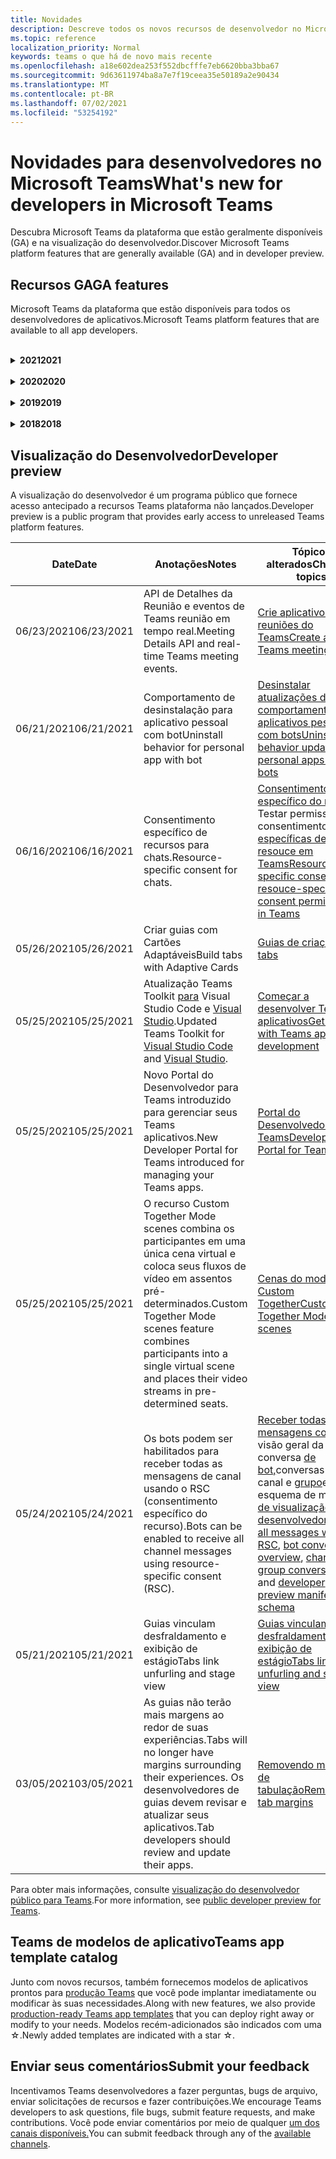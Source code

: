```yaml
---
title: Novidades
description: Descreve todos os novos recursos de desenvolvedor no Microsoft Teams
ms.topic: reference
localization_priority: Normal
keywords: teams o que há de novo mais recente
ms.openlocfilehash: a18e602dea253f552dbcfffe7eb6620bba3bba67
ms.sourcegitcommit: 9d63611974ba8a7e7f19ceea35e50189a2e90434
ms.translationtype: MT
ms.contentlocale: pt-BR
ms.lasthandoff: 07/02/2021
ms.locfileid: "53254192"
---
```

# <a name="whats-new-for-developers-in-microsoft-teams"></a><span data-ttu-id="b4cd4-104">Novidades para desenvolvedores no Microsoft Teams</span><span class="sxs-lookup"><span data-stu-id="b4cd4-104">What's new for developers in Microsoft Teams</span></span>

<span data-ttu-id="b4cd4-105">Descubra Microsoft Teams da plataforma que estão geralmente disponíveis (GA) e na visualização do desenvolvedor.</span><span class="sxs-lookup"><span data-stu-id="b4cd4-105">Discover Microsoft Teams platform features that are generally available (GA) and in developer preview.</span></span>

## <a name="ga-features"></a><span data-ttu-id="b4cd4-106">Recursos GA</span><span class="sxs-lookup"><span data-stu-id="b4cd4-106">GA features</span></span>

<span data-ttu-id="b4cd4-107">Microsoft Teams da plataforma que estão disponíveis para todos os desenvolvedores de aplicativos.</span><span class="sxs-lookup"><span data-stu-id="b4cd4-107">Microsoft Teams platform features that are available to all app developers.</span></span>

<br>

<details>

<summary><span data-ttu-id="b4cd4-108"><b>2021</b></span><span class="sxs-lookup"><span data-stu-id="b4cd4-108"><b>2021</b></span></span></summary>

| <span data-ttu-id="b4cd4-109">**Date**</span><span class="sxs-lookup"><span data-stu-id="b4cd4-109">**Date**</span></span> | <span data-ttu-id="b4cd4-110">**Anotações**</span><span class="sxs-lookup"><span data-stu-id="b4cd4-110">**Notes**</span></span> | <span data-ttu-id="b4cd4-111">**Tópicos alterados**</span><span class="sxs-lookup"><span data-stu-id="b4cd4-111">**Changed topics**</span></span> |
| -------- | --------- | ------------------ |
|<span data-ttu-id="b4cd4-112">06/28/2021</span><span class="sxs-lookup"><span data-stu-id="b4cd4-112">06/28/2021</span></span>|<span data-ttu-id="b4cd4-113">Integrar a funcionalidade do Se picker de pessoas.</span><span class="sxs-lookup"><span data-stu-id="b4cd4-113">Integrate People Picker capability.</span></span>|[<span data-ttu-id="b4cd4-114">Funcionalidade Integrar Seletor de Pessoas</span><span class="sxs-lookup"><span data-stu-id="b4cd4-114">Integrate People Picker capability</span></span>](concepts/device-capabilities/people-picker-capability.md)|  
|<span data-ttu-id="b4cd4-115">06/25/2021</span><span class="sxs-lookup"><span data-stu-id="b4cd4-115">06/25/2021</span></span>| <span data-ttu-id="b4cd4-116">Introduzido o guia passo a passo para enviar mensagens proativas.</span><span class="sxs-lookup"><span data-stu-id="b4cd4-116">Introduced step-by-step guide to send proactive messages.</span></span> | [<span data-ttu-id="b4cd4-117">Guia passo a passo para enviar mensagens proativas</span><span class="sxs-lookup"><span data-stu-id="b4cd4-117">Step-by-step guide to send proactive messages</span></span>](sbs-send-proactive.yml) |
|<span data-ttu-id="b4cd4-118">06/09/2021</span><span class="sxs-lookup"><span data-stu-id="b4cd4-118">06/09/2021</span></span>| <span data-ttu-id="b4cd4-119">Exibição de estágio para imagens em Cartões Adaptáveis com `allowExpand` atributo.</span><span class="sxs-lookup"><span data-stu-id="b4cd4-119">Stage view for images in Adaptive Cards with `allowExpand` attribute.</span></span> | [<span data-ttu-id="b4cd4-120">Exibição de estágio para imagens em Cartões Adaptáveis</span><span class="sxs-lookup"><span data-stu-id="b4cd4-120">Stage view for images in Adaptive Cards</span></span>](~/task-modules-and-cards/cards/cards-format.md) |
|<span data-ttu-id="b4cd4-121">05/31/2021</span><span class="sxs-lookup"><span data-stu-id="b4cd4-121">05/31/2021</span></span>| <span data-ttu-id="b4cd4-122">Guias de conversa.</span><span class="sxs-lookup"><span data-stu-id="b4cd4-122">Conversational tabs.</span></span> | [<span data-ttu-id="b4cd4-123">Iniciar e continuar conversas sobre conteúdo em suas guias</span><span class="sxs-lookup"><span data-stu-id="b4cd4-123">Start and continue conversations about content in your tabs</span></span>](~/tabs/how-to/conversational-tabs.md) |
|<span data-ttu-id="b4cd4-124">05/24/2021</span><span class="sxs-lookup"><span data-stu-id="b4cd4-124">05/24/2021</span></span>| <span data-ttu-id="b4cd4-125">Diretrizes Teams de design de aplicativos atualizadas com padrões móveis e muito mais.</span><span class="sxs-lookup"><span data-stu-id="b4cd4-125">Updated Teams app design guidelines with mobile patterns and more.</span></span>|[<span data-ttu-id="b4cd4-126">Projetando seu Teams aplicativo</span><span class="sxs-lookup"><span data-stu-id="b4cd4-126">Designing your Teams app</span></span>](~/concepts/design/design-teams-app-overview.md)
|<span data-ttu-id="b4cd4-127">05/13/2021</span><span class="sxs-lookup"><span data-stu-id="b4cd4-127">05/13/2021</span></span>| <span data-ttu-id="b4cd4-128">Adicionadas informações sobre mConnect e Skooler.</span><span class="sxs-lookup"><span data-stu-id="b4cd4-128">Added information on mConnect and Skooler.</span></span>|[<span data-ttu-id="b4cd4-129">Sistema de gerenciamento de aprendizagem de miojo</span><span class="sxs-lookup"><span data-stu-id="b4cd4-129">Moodle learning management system</span></span>](resources/moodle-overview.md)
|<span data-ttu-id="b4cd4-130">05/10/2021</span><span class="sxs-lookup"><span data-stu-id="b4cd4-130">05/10/2021</span></span>| <span data-ttu-id="b4cd4-131">O manifesto v1.10 é lançado.</span><span class="sxs-lookup"><span data-stu-id="b4cd4-131">Manifest v1.10 is released.</span></span>|[<span data-ttu-id="b4cd4-132">Esquema de manifesto</span><span class="sxs-lookup"><span data-stu-id="b4cd4-132">Manifest schema</span></span>](resources/schema/manifest-schema.md) |
|<span data-ttu-id="b4cd4-133">05/10/2021</span><span class="sxs-lookup"><span data-stu-id="b4cd4-133">05/10/2021</span></span>| <span data-ttu-id="b4cd4-134">Novo recurso de personalização de aplicativo.</span><span class="sxs-lookup"><span data-stu-id="b4cd4-134">New app customization feature.</span></span>| [<span data-ttu-id="b4cd4-135">Habilitar organizações para personalizar seu aplicativo</span><span class="sxs-lookup"><span data-stu-id="b4cd4-135">Enable orgs to customize your app</span></span>](concepts/design/enable-app-customization.md) |
|<span data-ttu-id="b4cd4-136">05/07/2021</span><span class="sxs-lookup"><span data-stu-id="b4cd4-136">05/07/2021</span></span>| <span data-ttu-id="b4cd4-137">Links profundos para chamadas de áudio e vídeo no chat.</span><span class="sxs-lookup"><span data-stu-id="b4cd4-137">Deep links for audio and video calls in chat.</span></span> |[<span data-ttu-id="b4cd4-138">Links profundos</span><span class="sxs-lookup"><span data-stu-id="b4cd4-138">Deep links</span></span>](concepts/build-and-test/deep-links.md#deep-linking-to-an-audio-or-audio-video-call) |
|<span data-ttu-id="b4cd4-139">04/30/2021</span><span class="sxs-lookup"><span data-stu-id="b4cd4-139">04/30/2021</span></span>|<span data-ttu-id="b4cd4-140">Novas diretrizes sobre como publicar aplicativos no Teams store.</span><span class="sxs-lookup"><span data-stu-id="b4cd4-140">New guidance on how to publish apps to the Teams store.</span></span>|<span data-ttu-id="b4cd4-141">[Publique seu aplicativo no Teams,](concepts/deploy-and-publish/appsource/publish.md)Teams [de validação da loja](concepts/deploy-and-publish/appsource/prepare/teams-store-validation-guidelines.md)</span><span class="sxs-lookup"><span data-stu-id="b4cd4-141">[Publish your app to the Teams store](concepts/deploy-and-publish/appsource/publish.md), [Teams store validation guidelines](concepts/deploy-and-publish/appsource/prepare/teams-store-validation-guidelines.md)</span></span> |
|<span data-ttu-id="b4cd4-142">04/29/2021</span><span class="sxs-lookup"><span data-stu-id="b4cd4-142">04/29/2021</span></span> | <span data-ttu-id="b4cd4-143">Ações universais para cartões adaptáveis.</span><span class="sxs-lookup"><span data-stu-id="b4cd4-143">Universal Actions for Adaptive Cards.</span></span> | [<span data-ttu-id="b4cd4-144">Ações Universais para Cartões Adaptáveis</span><span class="sxs-lookup"><span data-stu-id="b4cd4-144">Universal Actions for Adaptive Cards</span></span>](task-modules-and-cards/cards/universal-actions-for-adaptive-cards/overview.md) |
|<span data-ttu-id="b4cd4-145">04/29/2021</span><span class="sxs-lookup"><span data-stu-id="b4cd4-145">04/29/2021</span></span> | <span data-ttu-id="b4cd4-146">Exibições específicas do usuário.</span><span class="sxs-lookup"><span data-stu-id="b4cd4-146">User Specific Views.</span></span> | [<span data-ttu-id="b4cd4-147">Exibições Específicas do Usuário</span><span class="sxs-lookup"><span data-stu-id="b4cd4-147">User Specific Views</span></span>](task-modules-and-cards/cards/universal-actions-for-adaptive-cards/User-Specific-Views.md) |
|<span data-ttu-id="b4cd4-148">04/29/2021</span><span class="sxs-lookup"><span data-stu-id="b4cd4-148">04/29/2021</span></span> | <span data-ttu-id="b4cd4-149">Fluxos de trabalho sequenciais.</span><span class="sxs-lookup"><span data-stu-id="b4cd4-149">Sequential Workflows.</span></span> | [<span data-ttu-id="b4cd4-150">Fluxos de Trabalho Sequenciais</span><span class="sxs-lookup"><span data-stu-id="b4cd4-150">Sequential Workflows</span></span>](task-modules-and-cards/cards/universal-actions-for-adaptive-cards/Sequential-Workflows.md) |
|<span data-ttu-id="b4cd4-151">04/29/2021</span><span class="sxs-lookup"><span data-stu-id="b4cd4-151">04/29/2021</span></span> | <span data-ttu-id="b4cd4-152">Cartões atualizados.</span><span class="sxs-lookup"><span data-stu-id="b4cd4-152">Up to date cards.</span></span> | [<span data-ttu-id="b4cd4-153">Cartões atualizados</span><span class="sxs-lookup"><span data-stu-id="b4cd4-153">Up to date cards</span></span>](task-modules-and-cards/cards/universal-actions-for-adaptive-cards/Up-To-Date-Views.md) |
|<span data-ttu-id="b4cd4-154">04/08/2021</span><span class="sxs-lookup"><span data-stu-id="b4cd4-154">04/08/2021</span></span>| <span data-ttu-id="b4cd4-155">Recurso de personalização de aplicativos.</span><span class="sxs-lookup"><span data-stu-id="b4cd4-155">App customization feature.</span></span>|<span data-ttu-id="b4cd4-156">[Visão geral do aplicativo de equipes](concepts/design/enable-app-customization.md)de [design, visão geral](concepts/build-and-test/app-studio-overview.md#connectors)do estúdio do aplicativo e [esquema de manifesto](resources/schema/manifest-schema-dev-preview.md)</span><span class="sxs-lookup"><span data-stu-id="b4cd4-156">[Design teams app overview](concepts/design/enable-app-customization.md), [App studio overview](concepts/build-and-test/app-studio-overview.md#connectors), and [Manifest schema](resources/schema/manifest-schema-dev-preview.md)</span></span> |
|<span data-ttu-id="b4cd4-157">03/18/2021</span><span class="sxs-lookup"><span data-stu-id="b4cd4-157">03/18/2021</span></span>|<span data-ttu-id="b4cd4-158">Aviso: atualize para a versão 4.10 ou acima do SDK da Estrutura de Bots, conforme começamos com o processo de deprecação para `TeamsInfo.getMembers` e `TeamsInfo.GetMembersAsync` .</span><span class="sxs-lookup"><span data-stu-id="b4cd4-158">Notice: Update to version 4.10 or above of the Bot Framework SDK, as we've started with the deprecation process for `TeamsInfo.getMembers` and `TeamsInfo.GetMembersAsync`.</span></span> | [<span data-ttu-id="b4cd4-159">Alterações na API de bot para membros da Equipe/Chat</span><span class="sxs-lookup"><span data-stu-id="b4cd4-159">Bot API Changes for Team/Chat Members</span></span>](resources/team-chat-member-api-changes.md) |
|<span data-ttu-id="b4cd4-160">03/05/2021</span><span class="sxs-lookup"><span data-stu-id="b4cd4-160">03/05/2021</span></span>|<span data-ttu-id="b4cd4-161">Aviso: as guias não terão mais margens ao redor de suas experiências.</span><span class="sxs-lookup"><span data-stu-id="b4cd4-161">Notice: Tabs will no longer have margins surrounding their experiences.</span></span> <span data-ttu-id="b4cd4-162">Os desenvolvedores de guias devem revisar e atualizar seus aplicativos.</span><span class="sxs-lookup"><span data-stu-id="b4cd4-162">Tab developers should review and update their apps.</span></span> | [<span data-ttu-id="b4cd4-163">Removendo margens de tabulação</span><span class="sxs-lookup"><span data-stu-id="b4cd4-163">Removing tab margins</span></span>](resources/removing-tab-margins.md) |
|<span data-ttu-id="b4cd4-164">03/05/2021</span><span class="sxs-lookup"><span data-stu-id="b4cd4-164">03/05/2021</span></span>|<span data-ttu-id="b4cd4-165">Escopo de instalação padrão e funcionalidade de grupo.</span><span class="sxs-lookup"><span data-stu-id="b4cd4-165">Default install scope and group capability.</span></span>| [<span data-ttu-id="b4cd4-166">Escopo de instalação padrão e funcionalidade de grupo</span><span class="sxs-lookup"><span data-stu-id="b4cd4-166">Default install scope and group capability</span></span>](concepts/deploy-and-publish/add-default-install-scope.md) |
|<span data-ttu-id="b4cd4-167">03/05/2021</span><span class="sxs-lookup"><span data-stu-id="b4cd4-167">03/05/2021</span></span>|<span data-ttu-id="b4cd4-168">Reordenar guias de aplicativo pessoal.</span><span class="sxs-lookup"><span data-stu-id="b4cd4-168">Reorder personal app tabs.</span></span>|[<span data-ttu-id="b4cd4-169">Reordenar a guia de chat em aplicativos pessoais</span><span class="sxs-lookup"><span data-stu-id="b4cd4-169">Reorder the chat tab in personal apps</span></span>](tabs/how-to/create-personal-tab.md#reorder-static-personal-tabs)|
|<span data-ttu-id="b4cd4-170">03/04/2021</span><span class="sxs-lookup"><span data-stu-id="b4cd4-170">03/04/2021</span></span>|<span data-ttu-id="b4cd4-171">Mascaramento de informações em cartões adaptáveis.</span><span class="sxs-lookup"><span data-stu-id="b4cd4-171">Information masking in Adaptive cards.</span></span>| [<span data-ttu-id="b4cd4-172">Mascaramento de informações em cartões adaptáveis</span><span class="sxs-lookup"><span data-stu-id="b4cd4-172">Information masking in Adaptive cards</span></span>](task-modules-and-cards/cards/cards-format.md#information-masking-in-adaptive-cards) |
|<span data-ttu-id="b4cd4-173">02/19/2021</span><span class="sxs-lookup"><span data-stu-id="b4cd4-173">02/19/2021</span></span>|<span data-ttu-id="b4cd4-174">Recursos de localização adicionados.</span><span class="sxs-lookup"><span data-stu-id="b4cd4-174">Added location capabilities.</span></span> <br/> <span data-ttu-id="b4cd4-175">As informações de recursos de localização são adicionadas na visão geral dos recursos do dispositivo, permissões de dispositivo nativas, integração de recursos de mídia e arquivos de recursos de QR ou scanner de código de barras.</span><span class="sxs-lookup"><span data-stu-id="b4cd4-175">Location capabilities information is added in the device capabilities overview, native device permissions, integrate media capabilities, and QR or barcode scanner capability files.</span></span>|<span data-ttu-id="b4cd4-176">[Visão](concepts/device-capabilities/device-capabilities-overview.md)geral , [Solicitar permissões de dispositivo,](concepts/device-capabilities/native-device-permissions.md) [Integrar](concepts/device-capabilities/mobile-camera-image-permissions.md)recursos de mídia, [Integrar a QR](concepts/device-capabilities/qr-barcode-scanner-capability.md)ou o recurso de scanner de código de barras, [Integrar recursos de localização](concepts/device-capabilities/location-capability.md)</span><span class="sxs-lookup"><span data-stu-id="b4cd4-176">[Overview](concepts/device-capabilities/device-capabilities-overview.md), [Request device permissions](concepts/device-capabilities/native-device-permissions.md), [Integrate media capabilities](concepts/device-capabilities/mobile-camera-image-permissions.md), [Integrate QR or barcode scanner capability](concepts/device-capabilities/qr-barcode-scanner-capability.md), [Integrate location capabilities](concepts/device-capabilities/location-capability.md)</span></span> |
|<span data-ttu-id="b4cd4-177">02/18/2021</span><span class="sxs-lookup"><span data-stu-id="b4cd4-177">02/18/2021</span></span>|<span data-ttu-id="b4cd4-178">Adicionado o recurso de QR ou scanner de código de barras.</span><span class="sxs-lookup"><span data-stu-id="b4cd4-178">Added QR or barcode scanner capability.</span></span> <br/> <span data-ttu-id="b4cd4-179">As informações de recurso de QR ou scanner de código de barras são adicionadas na visão geral dos recursos do dispositivo, permissões de dispositivo nativas e arquivos de recursos de mídia de integração.</span><span class="sxs-lookup"><span data-stu-id="b4cd4-179">QR or barcode scanner  capability information is added in the device capabilities overview, native device permissions, and integrate media capabilities files.</span></span>|<span data-ttu-id="b4cd4-180">[Visão](concepts/device-capabilities/device-capabilities-overview.md)geral , [Solicitar permissões de dispositivo,](concepts/device-capabilities/native-device-permissions.md) [Integrar recursos de mídia,](concepts/device-capabilities/mobile-camera-image-permissions.md) [Integrar a QR ou o](concepts/device-capabilities/qr-barcode-scanner-capability.md) recurso de scanner de código de barras</span><span class="sxs-lookup"><span data-stu-id="b4cd4-180">[Overview](concepts/device-capabilities/device-capabilities-overview.md), [Request device permissions](concepts/device-capabilities/native-device-permissions.md), [Integrate media capabilities](concepts/device-capabilities/mobile-camera-image-permissions.md), [Integrate QR or barcode scanner capability](concepts/device-capabilities/qr-barcode-scanner-capability.md)</span></span> |
|<span data-ttu-id="b4cd4-181">02/09/2021</span><span class="sxs-lookup"><span data-stu-id="b4cd4-181">02/09/2021</span></span>|<span data-ttu-id="b4cd4-182">Visão geral dos recursos do dispositivo adicionado.</span><span class="sxs-lookup"><span data-stu-id="b4cd4-182">Added device capabilities overview.</span></span> <br/> <span data-ttu-id="b4cd4-183">As informações de funcionalidade do microfone são adicionadas às permissões do dispositivo nativo e integram arquivos de recursos de mídia.</span><span class="sxs-lookup"><span data-stu-id="b4cd4-183">Microphone capability information is added in the native device permissions and integrate media capabilities files.</span></span>|<span data-ttu-id="b4cd4-184">[Visão](concepts/device-capabilities/device-capabilities-overview.md)geral , [Solicitar permissões de dispositivo,](concepts/device-capabilities/native-device-permissions.md) [Integrar recursos de mídia](concepts/device-capabilities/mobile-camera-image-permissions.md)</span><span class="sxs-lookup"><span data-stu-id="b4cd4-184">[Overview](concepts/device-capabilities/device-capabilities-overview.md), [Request device permissions](concepts/device-capabilities/native-device-permissions.md), [Integrate media capabilities](concepts/device-capabilities/mobile-camera-image-permissions.md)</span></span>|

<br>

</details>

<br>

<details>
  
<summary><span data-ttu-id="b4cd4-185"><b>2020</b></span><span class="sxs-lookup"><span data-stu-id="b4cd4-185"><b>2020</b></span></span></summary>

| <span data-ttu-id="b4cd4-186">**Date**</span><span class="sxs-lookup"><span data-stu-id="b4cd4-186">**Date**</span></span> | <span data-ttu-id="b4cd4-187">**Anotações**</span><span class="sxs-lookup"><span data-stu-id="b4cd4-187">**Notes**</span></span> | <span data-ttu-id="b4cd4-188">**Tópicos alterados**</span><span class="sxs-lookup"><span data-stu-id="b4cd4-188">**Changed topics**</span></span> |
| -------- | --------- | ------------------ |
|<span data-ttu-id="b4cd4-189">11/30/2020</span><span class="sxs-lookup"><span data-stu-id="b4cd4-189">11/30/2020</span></span>|<span data-ttu-id="b4cd4-190">Integração da plataforma de identidade com Teams Toolkit e Visual Studio Code para guias.</span><span class="sxs-lookup"><span data-stu-id="b4cd4-190">Identity platform integration with Teams Toolkit and Visual Studio Code for tabs.</span></span>|[<span data-ttu-id="b4cd4-191">Autenticação de login único com Teams Toolkit e Visual Studio Code para guias</span><span class="sxs-lookup"><span data-stu-id="b4cd4-191">Single sign-on authentication with Teams Toolkit and Visual Studio Code for tabs</span></span>](toolkit/visual-studio-code-tab-sso.md)|
|<span data-ttu-id="b4cd4-192">11/16/2020</span><span class="sxs-lookup"><span data-stu-id="b4cd4-192">11/16/2020</span></span>|<span data-ttu-id="b4cd4-193">Teams manifesto do aplicativo atualizado para a versão 1.8.</span><span class="sxs-lookup"><span data-stu-id="b4cd4-193">Teams app manifest updated to version 1.8.</span></span>|[<span data-ttu-id="b4cd4-194">Referência: esquema de manifesto para Microsoft Teams</span><span class="sxs-lookup"><span data-stu-id="b4cd4-194">Reference: Manifest schema for Microsoft Teams</span></span>](resources/schema/manifest-schema.md)|
|<span data-ttu-id="b4cd4-195">11/10/2020</span><span class="sxs-lookup"><span data-stu-id="b4cd4-195">11/10/2020</span></span>|<span data-ttu-id="b4cd4-196">Teams de design de bot.</span><span class="sxs-lookup"><span data-stu-id="b4cd4-196">Teams bot design guidelines.</span></span>|[<span data-ttu-id="b4cd4-197">Diretrizes de design de bot</span><span class="sxs-lookup"><span data-stu-id="b4cd4-197">Bot design guidelines</span></span>](bots/design/bots.md)|
|<span data-ttu-id="b4cd4-198">09/30/2020</span><span class="sxs-lookup"><span data-stu-id="b4cd4-198">09/30/2020</span></span>|<span data-ttu-id="b4cd4-199">Agora há suporte para o envio e recebimento de arquivos para bots em dispositivos móveis.</span><span class="sxs-lookup"><span data-stu-id="b4cd4-199">Sending and receiving files to bots on mobile devices is now supported.</span></span>|[<span data-ttu-id="b4cd4-200">Enviar e receber arquivos por meio de seu bot</span><span class="sxs-lookup"><span data-stu-id="b4cd4-200">Send and receive files through your bot</span></span>](resources/bot-v3/bots-files.md)|
|<span data-ttu-id="b4cd4-201">09/22/2020</span><span class="sxs-lookup"><span data-stu-id="b4cd4-201">09/22/2020</span></span>|<span data-ttu-id="b4cd4-202">Novas informações para começar a Teams desenvolvimento.</span><span class="sxs-lookup"><span data-stu-id="b4cd4-202">New information for getting started with Teams development.</span></span>|[<span data-ttu-id="b4cd4-203">Criar sua primeira visão geral Teams aplicativo</span><span class="sxs-lookup"><span data-stu-id="b4cd4-203">Build your first Teams app overview</span></span>](build-your-first-app/build-first-app-overview.md)|
|<span data-ttu-id="b4cd4-204">09/18/2020</span><span class="sxs-lookup"><span data-stu-id="b4cd4-204">09/18/2020</span></span>|<span data-ttu-id="b4cd4-205">Suporte para aplicativos de Teams de reunião (Visualização de Versão).</span><span class="sxs-lookup"><span data-stu-id="b4cd4-205">Support for in-meeting Teams apps (Release Preview).</span></span>|<span data-ttu-id="b4cd4-206">[Criar aplicativos para Teams reuniões e](apps-in-teams-meetings/create-apps-for-teams-meetings.md) [aplicativos em Teams reuniões](apps-in-teams-meetings/teams-apps-in-meetings.md)</span><span class="sxs-lookup"><span data-stu-id="b4cd4-206">[Create apps for Teams meetings](apps-in-teams-meetings/create-apps-for-teams-meetings.md) and [Apps in Teams meetings](apps-in-teams-meetings/teams-apps-in-meetings.md)</span></span>|
|<span data-ttu-id="b4cd4-207">08/19/2020</span><span class="sxs-lookup"><span data-stu-id="b4cd4-207">08/19/2020</span></span>|<span data-ttu-id="b4cd4-208">Importe Teams mensagens com o Microsoft Graph.</span><span class="sxs-lookup"><span data-stu-id="b4cd4-208">Import Teams messages with Microsoft Graph.</span></span>|[<span data-ttu-id="b4cd4-209">Importar mensagens de plataforma de terceiros para o Teams usando o Microsoft Graph</span><span class="sxs-lookup"><span data-stu-id="b4cd4-209">Import third-party platform messages to Teams using Microsoft Graph</span></span>](graph-api/import-messages/import-external-messages-to-teams.md)
|<span data-ttu-id="b4cd4-210">08/12/2020</span><span class="sxs-lookup"><span data-stu-id="b4cd4-210">08/12/2020</span></span> |<span data-ttu-id="b4cd4-211">Suporte a Cartões Adaptáveis no webhook de entrada movido para GA.</span><span class="sxs-lookup"><span data-stu-id="b4cd4-211">Adaptive Cards support in incoming webhook moved to GA.</span></span>|[<span data-ttu-id="b4cd4-212">Envie cartões adaptáveis usando um webhook de entrada</span><span class="sxs-lookup"><span data-stu-id="b4cd4-212">Send adaptive cards using an incoming webhook</span></span>](~/webhooks-and-connectors/how-to/connectors-using.md#send-adaptive-cards-using-an-incoming-webhook) |
|<span data-ttu-id="b4cd4-213">08/10/2020</span><span class="sxs-lookup"><span data-stu-id="b4cd4-213">08/10/2020</span></span>|<span data-ttu-id="b4cd4-214">Começar a criar Teams aplicativos com o Visual Studio Toolkit.</span><span class="sxs-lookup"><span data-stu-id="b4cd4-214">Get started building Teams apps with the Visual Studio Toolkit.</span></span>|[<span data-ttu-id="b4cd4-215">Criar aplicativos com o Microsoft Teams Toolkit e Visual Studio Code</span><span class="sxs-lookup"><span data-stu-id="b4cd4-215">Build apps with the Microsoft Teams Toolkit and Visual Studio Code</span></span>](toolkit/visual-studio-overview.md) |
|<span data-ttu-id="b4cd4-216">08/06/2020</span><span class="sxs-lookup"><span data-stu-id="b4cd4-216">08/06/2020</span></span>|<span data-ttu-id="b4cd4-217">Suporte para autenticação SSO de guias.</span><span class="sxs-lookup"><span data-stu-id="b4cd4-217">Support for Tabs SSO authentication.</span></span>|[<span data-ttu-id="b4cd4-218">Desenvolver uma guia de Microsoft Teams SSO</span><span class="sxs-lookup"><span data-stu-id="b4cd4-218">Develop an SSO Microsoft Teams Tab</span></span>](tabs/how-to/authentication/auth-aad-sso.md#develop-an-sso-microsoft-teams-tab) |
|<span data-ttu-id="b4cd4-219">07/27/2020</span><span class="sxs-lookup"><span data-stu-id="b4cd4-219">07/27/2020</span></span> | <span data-ttu-id="b4cd4-220">Graph bots e mensagens proativos (Visualização Pública).</span><span class="sxs-lookup"><span data-stu-id="b4cd4-220">Graph proactive bots and messages (Public Preview).</span></span>|[<span data-ttu-id="b4cd4-221">Habilitar a instalação proativa de bots e mensagens proativas Teams com o Microsoft Graph</span><span class="sxs-lookup"><span data-stu-id="b4cd4-221">Enable proactive bot installation and proactive messaging in Teams with Microsoft Graph</span></span>](graph-api/proactive-bots-and-messages/graph-proactive-bots-and-messages.md)|
|<span data-ttu-id="b4cd4-222">07/22/2020</span><span class="sxs-lookup"><span data-stu-id="b4cd4-222">07/22/2020</span></span> |<span data-ttu-id="b4cd4-223">Atualizações de funcionalidade de dispositivo móvel.</span><span class="sxs-lookup"><span data-stu-id="b4cd4-223">Mobile device capability updates.</span></span>|[<span data-ttu-id="b4cd4-224">Solicitar permissões de dispositivo para sua guia Microsoft Teams de usuário</span><span class="sxs-lookup"><span data-stu-id="b4cd4-224">Request device permissions for your Microsoft Teams tab</span></span>](concepts/device-capabilities/native-device-permissions.md) |
|<span data-ttu-id="b4cd4-225">07/20/2020</span><span class="sxs-lookup"><span data-stu-id="b4cd4-225">07/20/2020</span></span>|<span data-ttu-id="b4cd4-226">Teams App Validation Tool for AppSource submissions.</span><span class="sxs-lookup"><span data-stu-id="b4cd4-226">Teams App Validation Tool for AppSource submissions.</span></span>|[<span data-ttu-id="b4cd4-227">Teams Ferramenta de Validação de Aplicativos</span><span class="sxs-lookup"><span data-stu-id="b4cd4-227">Teams App Validation Tool</span></span>](concepts/deploy-and-publish/appsource/prepare/submission-checklist.md)
|<span data-ttu-id="b4cd4-228">07/15/2020</span><span class="sxs-lookup"><span data-stu-id="b4cd4-228">07/15/2020</span></span>|<span data-ttu-id="b4cd4-229">Crie um assistente virtual para Teams.</span><span class="sxs-lookup"><span data-stu-id="b4cd4-229">Create a virtual assistant for Teams.</span></span>|[<span data-ttu-id="b4cd4-230">Assistente Virtual para Microsoft Teams</span><span class="sxs-lookup"><span data-stu-id="b4cd4-230">Virtual Assistant for Microsoft Teams</span></span>](samples/virtual-assistant.md)|
|<span data-ttu-id="b4cd4-231">07/14/2020</span><span class="sxs-lookup"><span data-stu-id="b4cd4-231">07/14/2020</span></span>|<span data-ttu-id="b4cd4-232">Navegando em uma documentação de indicador de carregamento nativo.</span><span class="sxs-lookup"><span data-stu-id="b4cd4-232">Surfacing a native loading indicator documentation.</span></span>|[<span data-ttu-id="b4cd4-233">Mostrando um indicador de carregamento nativo</span><span class="sxs-lookup"><span data-stu-id="b4cd4-233">Showing a native loading indicator</span></span>](tabs/how-to/create-tab-pages/content-page.md#show-a-native-loading-indicator)
|<span data-ttu-id="b4cd4-234">07/01/2020</span><span class="sxs-lookup"><span data-stu-id="b4cd4-234">07/01/2020</span></span>|<span data-ttu-id="b4cd4-235">Começar a criar Teams aplicativos com o Visual Studio Code Toolkit.</span><span class="sxs-lookup"><span data-stu-id="b4cd4-235">Get started building Teams apps with the Visual Studio Code Toolkit.</span></span>|[<span data-ttu-id="b4cd4-236">Criar aplicativos com o Microsoft Teams Toolkit e Visual Studio Code</span><span class="sxs-lookup"><span data-stu-id="b4cd4-236">Build apps with the Microsoft Teams Toolkit and Visual Studio Code</span></span>](toolkit/visual-studio-code-overview.md) |
|<span data-ttu-id="b4cd4-237">07/01/2020</span><span class="sxs-lookup"><span data-stu-id="b4cd4-237">07/01/2020</span></span>|<span data-ttu-id="b4cd4-238">Login único para guias GA para clientes Teams web e desktop.</span><span class="sxs-lookup"><span data-stu-id="b4cd4-238">Single sign-on for tabs GA for Teams web and desktop clients.</span></span>|[<span data-ttu-id="b4cd4-239">Single Sign-On (SSO)</span><span class="sxs-lookup"><span data-stu-id="b4cd4-239">Single Sign-On (SSO)</span></span>](tabs/how-to/authentication/auth-aad-sso.md)|
|<span data-ttu-id="b4cd4-240">06/05/2020</span><span class="sxs-lookup"><span data-stu-id="b4cd4-240">06/05/2020</span></span>| <span data-ttu-id="b4cd4-241">Esquema de manifesto atualizado para a versão 1.7.</span><span class="sxs-lookup"><span data-stu-id="b4cd4-241">Manifest schema updated to version 1.7.</span></span>| [<span data-ttu-id="b4cd4-242">Referência: esquema de manifesto para Microsoft Teams</span><span class="sxs-lookup"><span data-stu-id="b4cd4-242">Reference: Manifest schema for Microsoft Teams</span></span>](resources/schema/manifest-schema.md)|
|<span data-ttu-id="b4cd4-243">05/18/2020</span><span class="sxs-lookup"><span data-stu-id="b4cd4-243">05/18/2020</span></span>|<span data-ttu-id="b4cd4-244">Integre Power Virtual Agents com Teams.</span><span class="sxs-lookup"><span data-stu-id="b4cd4-244">Integrate Power Virtual Agents with Teams.</span></span>|[<span data-ttu-id="b4cd4-245">Integrar um Power Virtual Agents chatbot com Microsoft Teams</span><span class="sxs-lookup"><span data-stu-id="b4cd4-245">Integrate a Power Virtual Agents chatbot with Microsoft Teams</span></span>](bots/how-to/add-power-virtual-agents-bot-to-teams.md)|
|<span data-ttu-id="b4cd4-246">04/01/2020</span><span class="sxs-lookup"><span data-stu-id="b4cd4-246">04/01/2020</span></span>|<span data-ttu-id="b4cd4-247">Integrar sistemas WFM com o Conector de Turnos para Teams.</span><span class="sxs-lookup"><span data-stu-id="b4cd4-247">Integrate WFM systems with Shifts Connector for Teams.</span></span>|[<span data-ttu-id="b4cd4-248">Microsoft Teams Desloca conectores WFM</span><span class="sxs-lookup"><span data-stu-id="b4cd4-248">Microsoft Teams Shifts WFM connectors</span></span>](samples/shifts-wfm-connectors.md)
|<span data-ttu-id="b4cd4-249">03/24/2020</span><span class="sxs-lookup"><span data-stu-id="b4cd4-249">03/24/2020</span></span> | <span data-ttu-id="b4cd4-250">Adicionado suporte para recuperar um único membro de uma conversa e suporte adicional para recuperar membros pagedos.</span><span class="sxs-lookup"><span data-stu-id="b4cd4-250">Added support for retrieving a single member of a conversation, and additional support for retrieving paged members.</span></span> | [<span data-ttu-id="b4cd4-251">Obter o contexto do Teams para o seu bot</span><span class="sxs-lookup"><span data-stu-id="b4cd4-251">Get Teams context for your bot</span></span>](~/bots/how-to/get-teams-context.md) |

<br>

</details>

<br>

<details>
  
<summary><span data-ttu-id="b4cd4-252"><b>2019</b></span><span class="sxs-lookup"><span data-stu-id="b4cd4-252"><b>2019</b></span></span></summary>

| <span data-ttu-id="b4cd4-253">**Date**</span><span class="sxs-lookup"><span data-stu-id="b4cd4-253">**Date**</span></span> | <span data-ttu-id="b4cd4-254">**Anotações**</span><span class="sxs-lookup"><span data-stu-id="b4cd4-254">**Notes**</span></span> | <span data-ttu-id="b4cd4-255">**Tópicos alterados**</span><span class="sxs-lookup"><span data-stu-id="b4cd4-255">**Changed topics**</span></span> |
| -------- | --------- | ------------------ |
| <span data-ttu-id="b4cd4-256">12/26/2019</span><span class="sxs-lookup"><span data-stu-id="b4cd4-256">12/26/2019</span></span> | <span data-ttu-id="b4cd4-257">O parâmetro em cargas enviadas a um bot não é mais criptografado, permitindo que você use esse valor para construir `replyToId` links profundos para essas mensagens.</span><span class="sxs-lookup"><span data-stu-id="b4cd4-257">The `replyToId` parameter in payloads sent to a bot is no longer encrypted, allowing you to use this value to construct deeplinks to these messages.</span></span> <span data-ttu-id="b4cd4-258">As cargas de mensagens incluem os valores criptografados no parâmetro `legacy.replyToId` .</span><span class="sxs-lookup"><span data-stu-id="b4cd4-258">Message payloads include the encrypted values in the parameter `legacy.replyToId`.</span></span>  |
| <span data-ttu-id="b4cd4-259">11/05/2019</span><span class="sxs-lookup"><span data-stu-id="b4cd4-259">11/05/2019</span></span> | <span data-ttu-id="b4cd4-260">Login único usando o Teams JavaScript SDK.</span><span class="sxs-lookup"><span data-stu-id="b4cd4-260">Single sign-on using the Teams JavaScript SDK.</span></span> | [<span data-ttu-id="b4cd4-261">Logon único</span><span class="sxs-lookup"><span data-stu-id="b4cd4-261">Single sign-on</span></span>](tabs/how-to/authentication/auth-aad-sso.md) |
| <span data-ttu-id="b4cd4-262">10/31/2019</span><span class="sxs-lookup"><span data-stu-id="b4cd4-262">10/31/2019</span></span> | <span data-ttu-id="b4cd4-263">Bots de conversa e documentação de extensão de mensagens atualizada para refletir o SDK da Estrutura de Bots 4.6.</span><span class="sxs-lookup"><span data-stu-id="b4cd4-263">Conversational bots and messaging extension documentation updated to reflect the 4.6 Bot Framework SDK.</span></span> <span data-ttu-id="b4cd4-264">A documentação do SDK v3 está disponível na seção Recursos.</span><span class="sxs-lookup"><span data-stu-id="b4cd4-264">Documentation for the v3 SDK is available in the Resources section.</span></span> | <span data-ttu-id="b4cd4-265">Toda a documentação de bot e extensão de mensagens.</span><span class="sxs-lookup"><span data-stu-id="b4cd4-265">All bot and messaging extension documentation.</span></span> |
| <span data-ttu-id="b4cd4-266">10/31/2019</span><span class="sxs-lookup"><span data-stu-id="b4cd4-266">10/31/2019</span></span> | <span data-ttu-id="b4cd4-267">Nova estrutura de documentação e refatoria de artigos principais.</span><span class="sxs-lookup"><span data-stu-id="b4cd4-267">New documentation structure, and major article refactoring.</span></span> <span data-ttu-id="b4cd4-268">Informe quaisquer links mortos ou 404s criando um problema GitHub.</span><span class="sxs-lookup"><span data-stu-id="b4cd4-268">Please report any dead links or 404's by creating a GitHub Issue.</span></span> | <span data-ttu-id="b4cd4-269">Todos eles!</span><span class="sxs-lookup"><span data-stu-id="b4cd4-269">All of them!</span></span> |
| <span data-ttu-id="b4cd4-270">09/13/2019</span><span class="sxs-lookup"><span data-stu-id="b4cd4-270">09/13/2019</span></span> | <span data-ttu-id="b4cd4-271">O bot de solicitação é instalado a partir da extensão de mensagens baseada em ação.</span><span class="sxs-lookup"><span data-stu-id="b4cd4-271">Request bot is installed from action-based messaging extension.</span></span> | [<span data-ttu-id="b4cd4-272">Iniciar ações com extensões de mensagens</span><span class="sxs-lookup"><span data-stu-id="b4cd4-272">Initiate actions with messaging extensions</span></span>](resources/messaging-extension-v3/create-extensions.md#request-to-install-your-conversational-bot)
| <span data-ttu-id="b4cd4-273">08/28/2019</span><span class="sxs-lookup"><span data-stu-id="b4cd4-273">08/28/2019</span></span> | <span data-ttu-id="b4cd4-274">Suporte para canais privados em guias e conectores.</span><span class="sxs-lookup"><span data-stu-id="b4cd4-274">Support for private channels in tabs and Connectors.</span></span> | [<span data-ttu-id="b4cd4-275">Obtenha contexto para sua guia</span><span class="sxs-lookup"><span data-stu-id="b4cd4-275">Get context for your tab</span></span>](tabs/how-to/access-teams-context.md#retrieve-context-in-private-channels) |
| <span data-ttu-id="b4cd4-276">06/20/2019</span><span class="sxs-lookup"><span data-stu-id="b4cd4-276">06/20/2019</span></span> | <span data-ttu-id="b4cd4-277">Compartilhe um site externo, de um site externo, em um Teams canal.</span><span class="sxs-lookup"><span data-stu-id="b4cd4-277">Share an external website, from an external website, into a Teams channel.</span></span> | [<span data-ttu-id="b4cd4-278">Compartilhar com Teams</span><span class="sxs-lookup"><span data-stu-id="b4cd4-278">Share to Teams</span></span>](~/share-to-teams.md) |
| <span data-ttu-id="b4cd4-279">05/25/2019</span><span class="sxs-lookup"><span data-stu-id="b4cd4-279">05/25/2019</span></span> | <span data-ttu-id="b4cd4-280">Responder com a mensagem bot do módulo de tarefa.</span><span class="sxs-lookup"><span data-stu-id="b4cd4-280">Respond with bot message from task module.</span></span> | [<span data-ttu-id="b4cd4-281">Responder com mensagem bot do módulo de tarefa</span><span class="sxs-lookup"><span data-stu-id="b4cd4-281">Respond with bot message from task module</span></span>](resources/messaging-extension-v3/create-extensions.md#respond-with-an-adaptive-card-message-sent-from-a-bot) |
| <span data-ttu-id="b4cd4-282">05/25/2019</span><span class="sxs-lookup"><span data-stu-id="b4cd4-282">05/25/2019</span></span> | <span data-ttu-id="b4cd4-283">Bots em chats de grupo.</span><span class="sxs-lookup"><span data-stu-id="b4cd4-283">Bots in group chats.</span></span> | [<span data-ttu-id="b4cd4-284">Interagir com um bot no chat de grupo ou canal</span><span class="sxs-lookup"><span data-stu-id="b4cd4-284">Interact with a bot in group chat or channel</span></span>](~/concepts/bots/bot-conversations/bots-conv-channel.md) |
| <span data-ttu-id="b4cd4-285">05/20/2019</span><span class="sxs-lookup"><span data-stu-id="b4cd4-285">05/20/2019</span></span> | <span data-ttu-id="b4cd4-286">Localização do manifesto do aplicativo.</span><span class="sxs-lookup"><span data-stu-id="b4cd4-286">App manifest localization.</span></span> | [<span data-ttu-id="b4cd4-287">Localização de aplicativos</span><span class="sxs-lookup"><span data-stu-id="b4cd4-287">App localization</span></span>](~/publishing/apps-localization.md) |
| <span data-ttu-id="b4cd4-288">05/20/2019</span><span class="sxs-lookup"><span data-stu-id="b4cd4-288">05/20/2019</span></span> | <span data-ttu-id="b4cd4-289">Ações de mensagem.</span><span class="sxs-lookup"><span data-stu-id="b4cd4-289">Message actions.</span></span> | [<span data-ttu-id="b4cd4-290">Ações de mensagem</span><span class="sxs-lookup"><span data-stu-id="b4cd4-290">Message Actions</span></span>](resources/messaging-extension-v3/create-extensions.md#action-type-message-extensions) |
| <span data-ttu-id="b4cd4-291">05/20/2019</span><span class="sxs-lookup"><span data-stu-id="b4cd4-291">05/20/2019</span></span> | <span data-ttu-id="b4cd4-292">Link desfraldado (visualizações de URL personalizadas).</span><span class="sxs-lookup"><span data-stu-id="b4cd4-292">Link unfurling (custom URL previews).</span></span> | [<span data-ttu-id="b4cd4-293">Desenrolamento de link</span><span class="sxs-lookup"><span data-stu-id="b4cd4-293">Link unfurling</span></span>](messaging-extensions/how-to/link-unfurling.md)|
| <span data-ttu-id="b4cd4-294">05/06/2019</span><span class="sxs-lookup"><span data-stu-id="b4cd4-294">05/06/2019</span></span> | <span data-ttu-id="b4cd4-295">Programa de certificação de aplicativos para aplicativos da loja.</span><span class="sxs-lookup"><span data-stu-id="b4cd4-295">Application Certification program for store apps.</span></span> | [<span data-ttu-id="b4cd4-296">Certificação de Aplicativos</span><span class="sxs-lookup"><span data-stu-id="b4cd4-296">Application Certification</span></span>](~/concepts/deploy-and-publish/appsource/post-publish/overview.md#complete-microsoft-365-certification) |
| <span data-ttu-id="b4cd4-297">05/06/2019</span><span class="sxs-lookup"><span data-stu-id="b4cd4-297">05/06/2019</span></span> | <span data-ttu-id="b4cd4-298">Modelos de aplicativo agora estão disponíveis.</span><span class="sxs-lookup"><span data-stu-id="b4cd4-298">App Templates are now available.</span></span> | [<span data-ttu-id="b4cd4-299">Modelos de aplicativo</span><span class="sxs-lookup"><span data-stu-id="b4cd4-299">App Templates</span></span>](~/samples/app-templates.md) |
| <span data-ttu-id="b4cd4-300">04/23/2019</span><span class="sxs-lookup"><span data-stu-id="b4cd4-300">04/23/2019</span></span> | <span data-ttu-id="b4cd4-301">Extensões de Mensagens baseadas em ação agora estão disponíveis.</span><span class="sxs-lookup"><span data-stu-id="b4cd4-301">Action-based Messaging Extensions are now available.</span></span> | [<span data-ttu-id="b4cd4-302">Extensões de Mensagens baseadas em ação</span><span class="sxs-lookup"><span data-stu-id="b4cd4-302">Action-based Message Extensions</span></span>](~/concepts/messaging-extensions/create-extensions.md) |
| <span data-ttu-id="b4cd4-303">02/18/2019</span><span class="sxs-lookup"><span data-stu-id="b4cd4-303">02/18/2019</span></span> | <span data-ttu-id="b4cd4-304">Criando links profundos para chat privado.</span><span class="sxs-lookup"><span data-stu-id="b4cd4-304">Creating deep links to private chat.</span></span> | [<span data-ttu-id="b4cd4-305">Vinculação profunda a um chat</span><span class="sxs-lookup"><span data-stu-id="b4cd4-305">Deep linking to a chat</span></span>](concepts/build-and-test/deep-links.md#deep-linking-to-a-chat) |
| <span data-ttu-id="b4cd4-306">01/23/2019</span><span class="sxs-lookup"><span data-stu-id="b4cd4-306">01/23/2019</span></span> | <span data-ttu-id="b4cd4-307">Surfacing SKU and licenceType information in the tab context.</span><span class="sxs-lookup"><span data-stu-id="b4cd4-307">Surfacing SKU and licenceType information in the tab context.</span></span> | [<span data-ttu-id="b4cd4-308">Contexto de tabulação</span><span class="sxs-lookup"><span data-stu-id="b4cd4-308">Tab Context</span></span>](~/concepts/tabs/tabs-context.md) |

<br>

</details>

<br>

<details>

<summary><span data-ttu-id="b4cd4-309"><b>2018</b></span><span class="sxs-lookup"><span data-stu-id="b4cd4-309"><b>2018</b></span></span></summary>

| <span data-ttu-id="b4cd4-310">**Date**</span><span class="sxs-lookup"><span data-stu-id="b4cd4-310">**Date**</span></span> | <span data-ttu-id="b4cd4-311">**Anotações**</span><span class="sxs-lookup"><span data-stu-id="b4cd4-311">**Notes**</span></span> | <span data-ttu-id="b4cd4-312">**Tópicos alterados**</span><span class="sxs-lookup"><span data-stu-id="b4cd4-312">**Changed topics**</span></span> |
| -------- | --------- | ------------------ |
| <span data-ttu-id="b4cd4-313">11/12/2018</span><span class="sxs-lookup"><span data-stu-id="b4cd4-313">11/12/2018</span></span> | <span data-ttu-id="b4cd4-314">As guias no chat em grupo agora estão disponíveis na versão lançada do Teams.</span><span class="sxs-lookup"><span data-stu-id="b4cd4-314">Tabs in group chat is now available in the released version of Teams.</span></span> <span data-ttu-id="b4cd4-315">Como parte desse trabalho, a seção guias foi reformulada para maior clareza.</span><span class="sxs-lookup"><span data-stu-id="b4cd4-315">As part of this work, the tabs section has been reworked for clarity.</span></span>| [<span data-ttu-id="b4cd4-316">Guias configuráveis</span><span class="sxs-lookup"><span data-stu-id="b4cd4-316">Configurable tabs</span></span>](~/concepts/tabs/tabs-configurable.md) |
| <span data-ttu-id="b4cd4-317">11/11/2018</span><span class="sxs-lookup"><span data-stu-id="b4cd4-317">11/11/2018</span></span> | <span data-ttu-id="b4cd4-318">O início do Nó JS e do .NET/C# foi atualizado para usar o App Studio no Teams, e uma nova seção foi adicionada para hospedar aplicativos Teams baseados em nó no Azure.</span><span class="sxs-lookup"><span data-stu-id="b4cd4-318">Getting started for Node JS and for .NET/C# has been updated to use App Studio in Teams, and a new section has been added on hosting Node based Teams apps in Azure.</span></span> | <span data-ttu-id="b4cd4-319">Começar Microsoft Teams plataforma Microsoft Teams com [o C#/.NET](~/get-started/get-started-dotnet-app-studio.md)e o App Studio , Iniciar na plataforma Microsoft Teams com [o Node JS](~/get-started/get-started-nodejs-app-studio.md)e o App Studio, hospedar seu aplicativo node Teams no [Azure](~/get-started/get-started-nodejs-in-azure.md)</span><span class="sxs-lookup"><span data-stu-id="b4cd4-319">[Get started on the Microsoft Teams platform with C#/.NET and App Studio](~/get-started/get-started-dotnet-app-studio.md),  [Get started on the Microsoft Teams platform with Node JS and App Studio](~/get-started/get-started-nodejs-app-studio.md), [Host your Node Teams app in Azure](~/get-started/get-started-nodejs-in-azure.md)</span></span>|
| <span data-ttu-id="b4cd4-320">11/09/2018</span><span class="sxs-lookup"><span data-stu-id="b4cd4-320">11/09/2018</span></span> | <span data-ttu-id="b4cd4-321">Agora você pode criar links profundos para chats privados entre usuários.</span><span class="sxs-lookup"><span data-stu-id="b4cd4-321">You can now create deep links to private chats between users.</span></span> | [<span data-ttu-id="b4cd4-322">Vinculação profunda a um chat</span><span class="sxs-lookup"><span data-stu-id="b4cd4-322">Deep linking to a chat</span></span>](concepts/build-and-test/deep-links.md#deep-linking-to-a-chat) |
| <span data-ttu-id="b4cd4-323">11/08/2018</span><span class="sxs-lookup"><span data-stu-id="b4cd4-323">11/08/2018</span></span> | <span data-ttu-id="b4cd4-324">Estrutura do SharePoint 1.7 enviou e com ele um novo recurso para usar Microsoft Teams guia como uma web part Estrutura do SharePoint web part.</span><span class="sxs-lookup"><span data-stu-id="b4cd4-324">SharePoint Framework 1.7 has shipped and with it a new feature to use Microsoft Teams tab as a SharePoint Framework web part.</span></span> | [<span data-ttu-id="b4cd4-325">Guias no SharePoint</span><span class="sxs-lookup"><span data-stu-id="b4cd4-325">Tabs in SharePoint</span></span>](~/concepts/tabs/tabs-in-sharepoint.md) |
| <span data-ttu-id="b4cd4-326">11/05/2018</span><span class="sxs-lookup"><span data-stu-id="b4cd4-326">11/05/2018</span></span> | <span data-ttu-id="b4cd4-327">O **recurso de módulo de** tarefa foi lançado.</span><span class="sxs-lookup"><span data-stu-id="b4cd4-327">The **task module** feature was released.</span></span> <span data-ttu-id="b4cd4-328">Um módulo de tarefa permite que você crie experiências pop-up modais em seu aplicativo Teams, a partir de bots e guias.</span><span class="sxs-lookup"><span data-stu-id="b4cd4-328">A task module allows you to create modal popup experiences in your Teams application, from both bots and tabs.</span></span> <span data-ttu-id="b4cd4-329">Dentro do pop-up, você pode executar seu próprio código HTML/JavaScript personalizado, mostrar um widget baseado como um vídeo do YouTube ou do Microsoft Stream ou exibir um cartão `<iframe>` [Adaptável](/adaptive-cards/).</span><span class="sxs-lookup"><span data-stu-id="b4cd4-329">Inside the popup, you can run your own custom HTML/JavaScript code, show an `<iframe>`-based widget such as a YouTube or Microsoft Stream video, or display an [Adaptive card](/adaptive-cards/).</span></span> | <span data-ttu-id="b4cd4-330">[Visão geral do](~/concepts/task-modules/task-modules-overview.md)módulo de tarefas , [módulo de tarefa em guias](~/concepts/task-modules/task-modules-tabs.md), módulo de tarefa em  [bots](~/concepts/task-modules/task-modules-bots.md)</span><span class="sxs-lookup"><span data-stu-id="b4cd4-330">[Task module Overview](~/concepts/task-modules/task-modules-overview.md), [task module in tabs](~/concepts/task-modules/task-modules-tabs.md),  [task module in bots](~/concepts/task-modules/task-modules-bots.md)</span></span> |
| <span data-ttu-id="b4cd4-331">10/05/2018</span><span class="sxs-lookup"><span data-stu-id="b4cd4-331">10/05/2018</span></span> | <span data-ttu-id="b4cd4-332">As informações de formatação para cartões foram atualizadas e testadas nos clientes desktop, iOS e Android para Teams.</span><span class="sxs-lookup"><span data-stu-id="b4cd4-332">Formatting information for cards has been updated and tested in the desktop, iOS, and Android clients for Teams.</span></span> | <span data-ttu-id="b4cd4-333">[Cartões,](~/concepts/cards/cards.md) [formatação de cartão](~/concepts/cards/cards-format.md)</span><span class="sxs-lookup"><span data-stu-id="b4cd4-333">[Cards](~/concepts/cards/cards.md), [Card formatting](~/concepts/cards/cards-format.md)</span></span> |
| <span data-ttu-id="b4cd4-334">09/24/2018</span><span class="sxs-lookup"><span data-stu-id="b4cd4-334">09/24/2018</span></span> | <span data-ttu-id="b4cd4-335">As APIs de chamadas e reuniões online da Microsoft Graph foram lançadas para a versão beta, e Teams aplicativos agora podem interagir com os usuários de maneiras ricas usando voz e vídeo.</span><span class="sxs-lookup"><span data-stu-id="b4cd4-335">Calls and online meetings APIs for Microsoft Graph were released to beta, and Teams apps can now interact with users in rich ways using voice and video.</span></span> | <span data-ttu-id="b4cd4-336">[Bots de](~/concepts/calls-and-meetings/registering-calling-bot.md)chamadas e reuniões online, conceitos de mídia em tempo [real,](~/concepts/calls-and-meetings/real-time-media-concepts.md)Registro de um [bot](~/concepts/calls-and-meetings/registering-calling-bot.md)de chamada, [Depuração](~/concepts/calls-and-meetings/debugging-local-testing-calling-meeting-bots.md)e teste local, mídia hospedada por [aplicativo,](~/concepts/calls-and-meetings/requirements-considerations-application-hosted-media-bots.md)Manipulação de notificações de chamada [de entrada](~/concepts/calls-and-meetings/call-notifications.md)</span><span class="sxs-lookup"><span data-stu-id="b4cd4-336">[Calls and online meetings bots](~/concepts/calls-and-meetings/registering-calling-bot.md), [Real-time media concepts](~/concepts/calls-and-meetings/real-time-media-concepts.md), [Registering a calling bot](~/concepts/calls-and-meetings/registering-calling-bot.md), [Debugging and local testing](~/concepts/calls-and-meetings/debugging-local-testing-calling-meeting-bots.md), [Application-hosted media](~/concepts/calls-and-meetings/requirements-considerations-application-hosted-media-bots.md), [Handling incoming call notifications](~/concepts/calls-and-meetings/call-notifications.md)</span></span> |
| <span data-ttu-id="b4cd4-337">09/11/2018</span><span class="sxs-lookup"><span data-stu-id="b4cd4-337">09/11/2018</span></span> | <span data-ttu-id="b4cd4-338">As páginas de configuração de tabulação agora são significativamente mais altas.</span><span class="sxs-lookup"><span data-stu-id="b4cd4-338">Tab configuration pages are now significantly taller.</span></span> | [<span data-ttu-id="b4cd4-339">Design de tabulação</span><span class="sxs-lookup"><span data-stu-id="b4cd4-339">Tab Design</span></span>](tabs/design/tabs.md) |
| <span data-ttu-id="b4cd4-340">08/15/2018</span><span class="sxs-lookup"><span data-stu-id="b4cd4-340">08/15/2018</span></span> | <span data-ttu-id="b4cd4-341">Cartões adaptáveis agora são suportados em Teams.</span><span class="sxs-lookup"><span data-stu-id="b4cd4-341">Adaptive cards are now supported in Teams.</span></span>|[<span data-ttu-id="b4cd4-342">Ações de cartão adaptáveis em Teams</span><span class="sxs-lookup"><span data-stu-id="b4cd4-342">Adaptive card actions in Teams</span></span>](task-modules-and-cards/cards/cards-reference.md#adaptive-card) |
| <span data-ttu-id="b4cd4-343">08/10/2018</span><span class="sxs-lookup"><span data-stu-id="b4cd4-343">08/10/2018</span></span> | <span data-ttu-id="b4cd4-344">Suporte para cliente para DevTools.</span><span class="sxs-lookup"><span data-stu-id="b4cd4-344">Client support for DevTools.</span></span>| [<span data-ttu-id="b4cd4-345">DevTools para o cliente Microsoft Teams desktop</span><span class="sxs-lookup"><span data-stu-id="b4cd4-345">DevTools for the Microsoft Teams Desktop Client</span></span>](~/resources/dev-preview/developer-preview-tools.md)|
| <span data-ttu-id="b4cd4-346">08/08/2018</span><span class="sxs-lookup"><span data-stu-id="b4cd4-346">08/08/2018</span></span> | <span data-ttu-id="b4cd4-347">As extensões de mensagens agora suportam vários comandos.</span><span class="sxs-lookup"><span data-stu-id="b4cd4-347">Messaging extensions now supports multiple commands.</span></span> | [<span data-ttu-id="b4cd4-348">composeExtensions.commands</span><span class="sxs-lookup"><span data-stu-id="b4cd4-348">composeExtensions.commands</span></span>](~/resources/schema/manifest-schema.md#composeextensionscommands)|
| <span data-ttu-id="b4cd4-349">08/07/2018</span><span class="sxs-lookup"><span data-stu-id="b4cd4-349">08/07/2018</span></span> | <span data-ttu-id="b4cd4-350">A configuração em linha agora é suportada em Conectores.</span><span class="sxs-lookup"><span data-stu-id="b4cd4-350">Inline configuration is now supported in Connectors.</span></span> <span data-ttu-id="b4cd4-351">A documentação conectores também foi revisada e expandida para maior clareza.</span><span class="sxs-lookup"><span data-stu-id="b4cd4-351">The Connectors documentation has also been revised and expanded for clarity.</span></span>| [<span data-ttu-id="b4cd4-352">Conectores</span><span class="sxs-lookup"><span data-stu-id="b4cd4-352">Connectors</span></span>](~/concepts/connectors/connectors.md)|
| <span data-ttu-id="b4cd4-353">08/06/2018</span><span class="sxs-lookup"><span data-stu-id="b4cd4-353">08/06/2018</span></span> | <span data-ttu-id="b4cd4-354">Seu bot agora pode enviar e receber arquivos.</span><span class="sxs-lookup"><span data-stu-id="b4cd4-354">Your bot can now send and receive files.</span></span>| [<span data-ttu-id="b4cd4-355">Enviar e receber arquivos por meio de seu bot</span><span class="sxs-lookup"><span data-stu-id="b4cd4-355">Send and receive files through your bot</span></span>](~/bots/how-to/bots-filesv4.md)|
| <span data-ttu-id="b4cd4-356">07/23/2018</span><span class="sxs-lookup"><span data-stu-id="b4cd4-356">07/23/2018</span></span> | <span data-ttu-id="b4cd4-357">Informações sobre a re-certificação de aplicativos foram adicionadas à seção Publicação.</span><span class="sxs-lookup"><span data-stu-id="b4cd4-357">Information about app re-certification has been added to the Publishing section.</span></span> |[<span data-ttu-id="b4cd4-358">Permissões de manifesto</span><span class="sxs-lookup"><span data-stu-id="b4cd4-358">Manifest permissions</span></span>](resources/schema/manifest-schema.md#permissions)|
| <span data-ttu-id="b4cd4-359">07/16/2018</span><span class="sxs-lookup"><span data-stu-id="b4cd4-359">07/16/2018</span></span> | <span data-ttu-id="b4cd4-360">Mais espaço foi alocado para a página de configuração de tabulação.</span><span class="sxs-lookup"><span data-stu-id="b4cd4-360">More space has been allocated to the tab configuration page.</span></span> | [<span data-ttu-id="b4cd4-361">A página de configuração de tabulação é significativamente mais alta</span><span class="sxs-lookup"><span data-stu-id="b4cd4-361">The tab configuration page is significantly taller</span></span>](tabs/design/tabs.md)|
| <span data-ttu-id="b4cd4-362">07/12/2018</span><span class="sxs-lookup"><span data-stu-id="b4cd4-362">07/12/2018</span></span> | <span data-ttu-id="b4cd4-363">Informações sobre o acesso de convidados.</span><span class="sxs-lookup"><span data-stu-id="b4cd4-363">Information on guest access.</span></span> | [<span data-ttu-id="b4cd4-364">Acesso para convidado no Microsoft Teams</span><span class="sxs-lookup"><span data-stu-id="b4cd4-364">Guest access in Microsoft Teams</span></span>](/microsoftteams/guest-access#guest-access-overview)|
| <span data-ttu-id="b4cd4-365">06/07/2018</span><span class="sxs-lookup"><span data-stu-id="b4cd4-365">06/07/2018</span></span> | <span data-ttu-id="b4cd4-366">Foram adicionadas informações Microsoft Teams catálogo de aplicativos de locatários.</span><span class="sxs-lookup"><span data-stu-id="b4cd4-366">Information for the Microsoft Teams Tenant App Catalog has been added.</span></span> | [<span data-ttu-id="b4cd4-367">Publicar seu Microsoft Teams app</span><span class="sxs-lookup"><span data-stu-id="b4cd4-367">Publish your Microsoft Teams app</span></span>](~/publishing/apps-publish.md)|
| <span data-ttu-id="b4cd4-368">05/29/2018</span><span class="sxs-lookup"><span data-stu-id="b4cd4-368">05/29/2018</span></span> | <span data-ttu-id="b4cd4-369">Os cartões adaptáveis são suportados em Teams.</span><span class="sxs-lookup"><span data-stu-id="b4cd4-369">Adaptive cards are supported in Teams.</span></span> | [<span data-ttu-id="b4cd4-370">Ações de cartão adaptáveis em Teams</span><span class="sxs-lookup"><span data-stu-id="b4cd4-370">Adaptive card actions in Teams</span></span>](task-modules-and-cards/cards/cards-reference.md) |
| <span data-ttu-id="b4cd4-371">04/17/2018</span><span class="sxs-lookup"><span data-stu-id="b4cd4-371">04/17/2018</span></span> | <span data-ttu-id="b4cd4-372">replyToID foi adicionado à carga para as `Invoke` ações `MessageBack` de cartão e.</span><span class="sxs-lookup"><span data-stu-id="b4cd4-372">replyToID has been added to the payload for the `Invoke` and `MessageBack` card actions.</span></span> <span data-ttu-id="b4cd4-373">Isso é especialmente útil se você precisar atualizar a mensagem de onde a ação do cartão veio.</span><span class="sxs-lookup"><span data-stu-id="b4cd4-373">This is especially useful if you need to update the message that the card action came from.</span></span> | [<span data-ttu-id="b4cd4-374">Ações do cartão</span><span class="sxs-lookup"><span data-stu-id="b4cd4-374">Card actions</span></span>](~/concepts/cards/cards-actions.md)|
| <span data-ttu-id="b4cd4-375">04/12/2018</span><span class="sxs-lookup"><span data-stu-id="b4cd4-375">04/12/2018</span></span> | <span data-ttu-id="b4cd4-376">Este tópico foi adicionado para acompanhar as alterações na interface Teams de programação e neste conjunto de documentação.</span><span class="sxs-lookup"><span data-stu-id="b4cd4-376">Added this topic to track changes to the Teams programming interface and this documentation set.</span></span> | [<span data-ttu-id="b4cd4-377">Novidades</span><span class="sxs-lookup"><span data-stu-id="b4cd4-377">What's new</span></span>](~/whats-new.md)|
| <span data-ttu-id="b4cd4-378">04/10/2018</span><span class="sxs-lookup"><span data-stu-id="b4cd4-378">04/10/2018</span></span> | <span data-ttu-id="b4cd4-379">As URLs de autenticação alteradas para usar consistentemente a ID do locatário no caminho.</span><span class="sxs-lookup"><span data-stu-id="b4cd4-379">Changed authentication URLs to consistently use the tenant ID in the path.</span></span> | <span data-ttu-id="b4cd4-380">[Fluxo de autenticação para guias,](~/concepts/authentication/auth-flow-tab.md) [autenticação de guia AAD](~/concepts/authentication/auth-tab-AAD.md)</span><span class="sxs-lookup"><span data-stu-id="b4cd4-380">[Authentication flow for Tabs](~/concepts/authentication/auth-flow-tab.md), [AAD Tab authentication](~/concepts/authentication/auth-tab-AAD.md)</span></span>|
| <span data-ttu-id="b4cd4-381">04/06/2018</span><span class="sxs-lookup"><span data-stu-id="b4cd4-381">04/06/2018</span></span> | <span data-ttu-id="b4cd4-382">Foram adicionadas diretrizes de design para usar a Caixa de Comando.</span><span class="sxs-lookup"><span data-stu-id="b4cd4-382">Added design guidelines for using the Command Box.</span></span> |[<span data-ttu-id="b4cd4-383">Caixa de comando</span><span class="sxs-lookup"><span data-stu-id="b4cd4-383">Command box</span></span>](~/resources/design/framework/command-box.md)|
| <span data-ttu-id="b4cd4-384">04/02/2018</span><span class="sxs-lookup"><span data-stu-id="b4cd4-384">04/02/2018</span></span> | <span data-ttu-id="b4cd4-385">Usando bots para enviar notificações para seu aplicativo.</span><span class="sxs-lookup"><span data-stu-id="b4cd4-385">Using bots to send notifications for your app.</span></span> |[<span data-ttu-id="b4cd4-386">Bots somente de notificação</span><span class="sxs-lookup"><span data-stu-id="b4cd4-386">Notification-only bots</span></span>](~/concepts/bots/bots-notification-only.md)|
| <span data-ttu-id="b4cd4-387">03/27/2018</span><span class="sxs-lookup"><span data-stu-id="b4cd4-387">03/27/2018</span></span> | <span data-ttu-id="b4cd4-388">Documentação expandida para mensagens proativas.</span><span class="sxs-lookup"><span data-stu-id="b4cd4-388">Expanded documentation for proactive messaging.</span></span> |[<span data-ttu-id="b4cd4-389">Iniciar uma conversa</span><span class="sxs-lookup"><span data-stu-id="b4cd4-389">Starting a conversation</span></span>](./concepts/bots/bot-conversations/bots-conv-proactive.md)|
| <span data-ttu-id="b4cd4-390">03/15/2018</span><span class="sxs-lookup"><span data-stu-id="b4cd4-390">03/15/2018</span></span> | <span data-ttu-id="b4cd4-391">Documentação refatorada para cartões.</span><span class="sxs-lookup"><span data-stu-id="b4cd4-391">Refactored documentation for cards.</span></span> |<span data-ttu-id="b4cd4-392">[Cartões,](~/concepts/cards/cards.md) [Ações de cartão,](~/concepts/cards/cards-actions.md) [formatação de cartão,](~/concepts/cards/cards-format.md) [referência de cartão](~/concepts/cards/cards-reference.md)</span><span class="sxs-lookup"><span data-stu-id="b4cd4-392">[Cards](~/concepts/cards/cards.md), [Card actions](~/concepts/cards/cards-actions.md), [Card formatting](~/concepts/cards/cards-format.md), [Card reference](~/concepts/cards/cards-reference.md)</span></span>|
| <span data-ttu-id="b4cd4-393">03/03/2018</span><span class="sxs-lookup"><span data-stu-id="b4cd4-393">03/03/2018</span></span> | <span data-ttu-id="b4cd4-394">Adicionada documentação para Teams App Studio.</span><span class="sxs-lookup"><span data-stu-id="b4cd4-394">Added documentation for Teams App Studio.</span></span> |<span data-ttu-id="b4cd4-395">[Desenvolver rapidamente aplicativos com Teams App Studio](~/get-started/get-started-app-studio.md), usando a biblioteca de controle no App [Studio](~/get-started/app-studio-component-library.md)</span><span class="sxs-lookup"><span data-stu-id="b4cd4-395">[Quickly develop apps with Teams App Studio](~/get-started/get-started-app-studio.md), [Using the control library in App Studio](~/get-started/app-studio-component-library.md)</span></span>|
| <span data-ttu-id="b4cd4-396">02/27/2018</span><span class="sxs-lookup"><span data-stu-id="b4cd4-396">02/27/2018</span></span> | <span data-ttu-id="b4cd4-397">Adicionado código de exemplo para demonstrar o método AsTeamsChannelAccounts().</span><span class="sxs-lookup"><span data-stu-id="b4cd4-397">Added sample code to demonstrate AsTeamsChannelAccounts() method.</span></span> |[<span data-ttu-id="b4cd4-398">Obter contexto para o bot</span><span class="sxs-lookup"><span data-stu-id="b4cd4-398">Get context for your bot</span></span>](~/concepts/bots/bots-context.md)|
| <span data-ttu-id="b4cd4-399">02/05/2018</span><span class="sxs-lookup"><span data-stu-id="b4cd4-399">02/05/2018</span></span> | <span data-ttu-id="b4cd4-400">Foram adicionados tópicos para começar a usar C#.</span><span class="sxs-lookup"><span data-stu-id="b4cd4-400">Added topics for getting started using C#.</span></span> |[<span data-ttu-id="b4cd4-401">Introdução à plataforma do Microsoft Teams com C#/.NET</span><span class="sxs-lookup"><span data-stu-id="b4cd4-401">Get started on the Microsoft Teams platform with C#/.NET</span></span>](./get-started/get-started-dotnet-app-studio.md)|

<br>

</details>

## <a name="developer-preview"></a><span data-ttu-id="b4cd4-402">Visualização do Desenvolvedor</span><span class="sxs-lookup"><span data-stu-id="b4cd4-402">Developer preview</span></span>

<span data-ttu-id="b4cd4-403">A visualização do desenvolvedor é um programa público que fornece acesso antecipado a recursos Teams plataforma não lançados.</span><span class="sxs-lookup"><span data-stu-id="b4cd4-403">Developer preview is a public program that provides early access to unreleased Teams platform features.</span></span>  

| <span data-ttu-id="b4cd4-404">**Date**</span><span class="sxs-lookup"><span data-stu-id="b4cd4-404">**Date**</span></span> | <span data-ttu-id="b4cd4-405">**Anotações**</span><span class="sxs-lookup"><span data-stu-id="b4cd4-405">**Notes**</span></span> | <span data-ttu-id="b4cd4-406">**Tópicos alterados**</span><span class="sxs-lookup"><span data-stu-id="b4cd4-406">**Changed topics**</span></span> |
| -------- | --------- | ------------------ |
|<span data-ttu-id="b4cd4-407">06/23/2021</span><span class="sxs-lookup"><span data-stu-id="b4cd4-407">06/23/2021</span></span>| <span data-ttu-id="b4cd4-408">API de Detalhes da Reunião e eventos de Teams reunião em tempo real.</span><span class="sxs-lookup"><span data-stu-id="b4cd4-408">Meeting Details API and real-time Teams meeting events.</span></span> | [<span data-ttu-id="b4cd4-409">Crie aplicativos para reuniões do Teams</span><span class="sxs-lookup"><span data-stu-id="b4cd4-409">Create apps for Teams meetings</span></span>](~/apps-in-teams-meetings/create-apps-for-teams-meetings.md#meeting-details-api) |
|<span data-ttu-id="b4cd4-410">06/21/2021</span><span class="sxs-lookup"><span data-stu-id="b4cd4-410">06/21/2021</span></span>|<span data-ttu-id="b4cd4-411">Comportamento de desinstalação para aplicativo pessoal com bot</span><span class="sxs-lookup"><span data-stu-id="b4cd4-411">Uninstall behavior for personal app with bot</span></span> | [<span data-ttu-id="b4cd4-412">Desinstalar atualizações de comportamento em aplicativos pessoais com bots</span><span class="sxs-lookup"><span data-stu-id="b4cd4-412">Uninstall behavior updates in personal apps with bots</span></span>](bots/how-to/conversations/subscribe-to-conversation-events.md#uninstall-behavior-for-personal-app-with-bot)|
|<span data-ttu-id="b4cd4-413">06/16/2021</span><span class="sxs-lookup"><span data-stu-id="b4cd4-413">06/16/2021</span></span>| <span data-ttu-id="b4cd4-414">Consentimento específico de recursos para chats.</span><span class="sxs-lookup"><span data-stu-id="b4cd4-414">Resource-specific consent for chats.</span></span> |<span data-ttu-id="b4cd4-415">[Consentimento específico do recurso](graph-api/rsc/resource-specific-consent.md), Testar permissões de consentimento [específicas de resouce em Teams](graph-api/rsc/test-resource-specific-consent.md)</span><span class="sxs-lookup"><span data-stu-id="b4cd4-415">[Resource-specific consent](graph-api/rsc/resource-specific-consent.md), [Test resouce-specific consent permissions in Teams](graph-api/rsc/test-resource-specific-consent.md)</span></span>|  
|<span data-ttu-id="b4cd4-416">05/26/2021</span><span class="sxs-lookup"><span data-stu-id="b4cd4-416">05/26/2021</span></span>|<span data-ttu-id="b4cd4-417">Criar guias com Cartões Adaptáveis</span><span class="sxs-lookup"><span data-stu-id="b4cd4-417">Build tabs with Adaptive Cards</span></span>|[<span data-ttu-id="b4cd4-418">Guias de criação</span><span class="sxs-lookup"><span data-stu-id="b4cd4-418">Build tabs</span></span>](tabs/how-to/build-adaptive-card-tabs.md)|
|<span data-ttu-id="b4cd4-419">05/25/2021</span><span class="sxs-lookup"><span data-stu-id="b4cd4-419">05/25/2021</span></span>| <span data-ttu-id="b4cd4-420">Atualização Teams Toolkit [para](https://marketplace.visualstudio.com/items?itemName=TeamsDevApp.ms-teams-vscode-extension) Visual Studio Code e [Visual Studio](https://marketplace.visualstudio.com/items?itemName=msft-vsteamstoolkit.vsteamstoolkit&ssr=false#overview).</span><span class="sxs-lookup"><span data-stu-id="b4cd4-420">Updated Teams Toolkit for [Visual Studio Code](https://marketplace.visualstudio.com/items?itemName=TeamsDevApp.ms-teams-vscode-extension) and [Visual Studio](https://marketplace.visualstudio.com/items?itemName=msft-vsteamstoolkit.vsteamstoolkit&ssr=false#overview).</span></span> | [<span data-ttu-id="b4cd4-421">Começar a desenvolver Teams aplicativos</span><span class="sxs-lookup"><span data-stu-id="b4cd4-421">Get started with Teams app development</span></span>](~/get-started/prerequisites.md) |
|<span data-ttu-id="b4cd4-422">05/25/2021</span><span class="sxs-lookup"><span data-stu-id="b4cd4-422">05/25/2021</span></span>| <span data-ttu-id="b4cd4-423">Novo Portal do Desenvolvedor para Teams introduzido para gerenciar seus Teams aplicativos.</span><span class="sxs-lookup"><span data-stu-id="b4cd4-423">New Developer Portal for Teams introduced for managing your Teams apps.</span></span> | [<span data-ttu-id="b4cd4-424">Portal do Desenvolvedor do Teams</span><span class="sxs-lookup"><span data-stu-id="b4cd4-424">Developer Portal for Teams</span></span>](concepts/build-and-test/teams-developer-portal.md) |
|<span data-ttu-id="b4cd4-425">05/25/2021</span><span class="sxs-lookup"><span data-stu-id="b4cd4-425">05/25/2021</span></span>| <span data-ttu-id="b4cd4-426">O recurso Custom Together Mode scenes combina os participantes em uma única cena virtual e coloca seus fluxos de vídeo em assentos pré-determinados.</span><span class="sxs-lookup"><span data-stu-id="b4cd4-426">Custom Together Mode scenes feature combines participants into a single virtual scene and places their video streams in pre-determined seats.</span></span> | [<span data-ttu-id="b4cd4-427">Cenas do modo Custom Together</span><span class="sxs-lookup"><span data-stu-id="b4cd4-427">Custom Together Mode scenes</span></span>](~/apps-in-teams-meetings/teams-together-mode.md) |
|<span data-ttu-id="b4cd4-428">05/24/2021</span><span class="sxs-lookup"><span data-stu-id="b4cd4-428">05/24/2021</span></span>|<span data-ttu-id="b4cd4-429">Os bots podem ser habilitados para receber todas as mensagens de canal usando o RSC (consentimento específico do recurso).</span><span class="sxs-lookup"><span data-stu-id="b4cd4-429">Bots can be enabled to receive all channel messages using resource-specific consent (RSC).</span></span>|<span data-ttu-id="b4cd4-430">[Receber todas as mensagens com RSC](~/bots/how-to/conversations/channel-messages-with-rsc.md), visão geral da conversa [de bot,](~/bots/how-to/conversations/conversation-basics.md)conversas de canal e [grupo](~/bots/how-to/conversations/channel-and-group-conversations.md)e esquema de manifesto [de visualização do desenvolvedor](~/resources/schema/manifest-schema-dev-preview.md)</span><span class="sxs-lookup"><span data-stu-id="b4cd4-430">[Receive all messages with RSC](~/bots/how-to/conversations/channel-messages-with-rsc.md), [bot conversation overview](~/bots/how-to/conversations/conversation-basics.md), [channel and group conversations](~/bots/how-to/conversations/channel-and-group-conversations.md), and [developer preview manifest schema](~/resources/schema/manifest-schema-dev-preview.md)</span></span> |
|<span data-ttu-id="b4cd4-431">05/21/2021</span><span class="sxs-lookup"><span data-stu-id="b4cd4-431">05/21/2021</span></span>|<span data-ttu-id="b4cd4-432">Guias vinculam desfraldamento e exibição de estágio</span><span class="sxs-lookup"><span data-stu-id="b4cd4-432">Tabs link unfurling and stage view</span></span>|[<span data-ttu-id="b4cd4-433">Guias vinculam desfraldamento e exibição de estágio</span><span class="sxs-lookup"><span data-stu-id="b4cd4-433">Tabs link unfurling and stage view</span></span>](tabs/tabs-link-unfurling.md) |
|<span data-ttu-id="b4cd4-434">03/05/2021</span><span class="sxs-lookup"><span data-stu-id="b4cd4-434">03/05/2021</span></span>| <span data-ttu-id="b4cd4-435">As guias não terão mais margens ao redor de suas experiências.</span><span class="sxs-lookup"><span data-stu-id="b4cd4-435">Tabs will no longer have margins surrounding their experiences.</span></span> <span data-ttu-id="b4cd4-436">Os desenvolvedores de guias devem revisar e atualizar seus aplicativos.</span><span class="sxs-lookup"><span data-stu-id="b4cd4-436">Tab developers should review and update their apps.</span></span> | [<span data-ttu-id="b4cd4-437">Removendo margens de tabulação</span><span class="sxs-lookup"><span data-stu-id="b4cd4-437">Removing tab margins</span></span>](resources/removing-tab-margins.md) |

<span data-ttu-id="b4cd4-438">Para obter mais informações, consulte [visualização do desenvolvedor público para Teams](~/resources/dev-preview/developer-preview-intro.md).</span><span class="sxs-lookup"><span data-stu-id="b4cd4-438">For more information, see [public developer preview for Teams](~/resources/dev-preview/developer-preview-intro.md).</span></span>

## <a name="teams-app-template-catalog"></a><span data-ttu-id="b4cd4-439">Teams de modelos de aplicativo</span><span class="sxs-lookup"><span data-stu-id="b4cd4-439">Teams app template catalog</span></span>

<span data-ttu-id="b4cd4-440">Junto com novos recursos, também fornecemos modelos de aplicativos prontos para [produção Teams](samples/app-templates.md) que você pode implantar imediatamente ou modificar às suas necessidades.</span><span class="sxs-lookup"><span data-stu-id="b4cd4-440">Along with new features, we also provide [production-ready Teams app templates](samples/app-templates.md) that you can deploy right away or modify to your needs.</span></span> <span data-ttu-id="b4cd4-441">Modelos recém-adicionados são indicados com uma ☆.</span><span class="sxs-lookup"><span data-stu-id="b4cd4-441">Newly added templates are indicated with a star ☆.</span></span>

## <a name="submit-your-feedback"></a><span data-ttu-id="b4cd4-442">Enviar seus comentários</span><span class="sxs-lookup"><span data-stu-id="b4cd4-442">Submit your feedback</span></span>

<span data-ttu-id="b4cd4-443">Incentivamos Teams desenvolvedores a fazer perguntas, bugs de arquivo, enviar solicitações de recursos e fazer contribuições.</span><span class="sxs-lookup"><span data-stu-id="b4cd4-443">We encourage Teams developers to ask questions, file bugs, submit feature requests, and make contributions.</span></span> <span data-ttu-id="b4cd4-444">Você pode enviar comentários por meio de qualquer [um dos canais disponíveis.](feedback.md)</span><span class="sxs-lookup"><span data-stu-id="b4cd4-444">You can submit feedback through any of the [available channels](feedback.md).</span></span>
